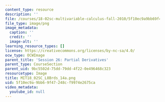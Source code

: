 ```yaml
---
content_type: resource
description: ''
file: /courses/18-02sc-multivariable-calculus-fall-2010/5f10ec9a9bb69f47248cf9974e2675ca_MIT18_02SC_L8Brds_14a.png
file_type: image/png
image_metadata:
  caption: ''
  credit: ''
  image-alt: ''
learning_resource_types: []
license: https://creativecommons.org/licenses/by-nc-sa/4.0/
ocw_type: OCWImage
parent_title: 'Session 26: Partial Derivatives'
parent_type: CourseSection
parent_uid: 9bc5502d-75dd-79dd-4f22-0e496468c323
resourcetype: Image
title: MIT18_02SC_L8Brds_14a.png
uid: 5f10ec9a-9bb6-9f47-248c-f9974e2675ca
video_metadata:
  youtube_id: null
---
```

